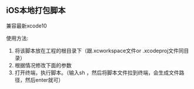 ## iOS本地打包脚本

兼容最新xcode10

使用方法:

1. 将该脚本放在工程的根目录下（跟.xcworkspace文件or .xcodeproj文件同目录）
2. 根据情况修改下面的参数
3. 打开终端，执行脚本。（输入sh ，然后将脚本文件拉到终端，会生成文件路径，然后enter就可）